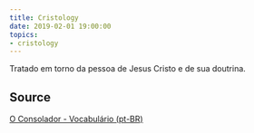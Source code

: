 ```yaml
---
title: Cristology
date: 2019-02-01 19:00:00
topics:
- cristology
---
```


Tratado em torno da pessoa de Jesus Cristo e de sua doutrina.


## Source
[O Consolador - Vocabulário (pt-BR)](http://www.oconsolador.com.br/linkfixo/vocabulario/principal.html)


